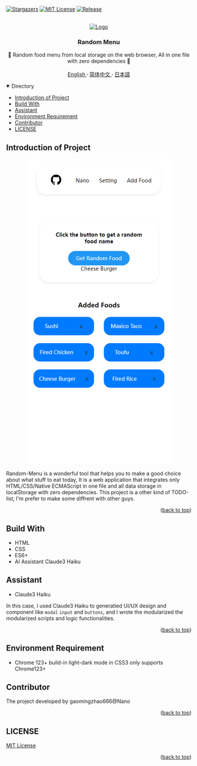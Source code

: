<a name="readme-top"></a>

[![Stargazers][stars-shield]][stars-url]
[![MIT License][license-shield]][license-url]
[![Release][release-shield]][release-url]

<!-- PROJECT LOGO -->
<br />
<div align="center">
  <a href="https://github.com/gaomingzhao666/random-menu-app">
    <img src="https://encrypted-tbn0.gstatic.com/images?q=tbn:ANd9GcQIQyBAyKHGrtZKOQZDFD--xh2tWrlBiCjvnQ&s" alt="Logo" width="100" height="100">
  </a>

  <h3 align="center">Random Menu</h3>

  <p align="center">
    🍔 Random food menu from local storage on the web browser, All in one file with zero dependencies 🍔
    <br />
    <br />
    <a href="https://github.com/gaomingzhao666/random-menu-app/blob/master/README.md"> English </a>
     <strong> · </strong>
    <a href="https://github.com/gaomingzhao666/random-menu-app/blob/master/README-CN.md"> 简体中文 </a>
     <strong> · </strong>
    <a href="https://github.com/gaomingzhao666/random-menu-app/blob/master/README-JP.md"> 日本語 </a>
  </p>
</div>

<!-- TABLE OF CONTENTS -->
<details open>
  <summary>Directory</summary>
  <ul>
    <li><a href="#introduction-of-project">Introduction of Project</a> </li>
    <li><a href="#build-with">Build With</a></li>
    <li><a href="#assistant">Assistant</a></li>
    <li><a href="#environment-requirement">Environment Requirement</a></li>
    <li><a href="#contributor">Contributor</a></li>
    <li><a href="#license">LICENSE</a></li>
  </ul>
</details>

<!-- ABOUT THE PROJECT -->

## Introduction of Project

<!-- PROJECT SCREENSHOT -->

<p align="center">
    <img src="/screenshot/index.png">
</p>

Random-Menu is a wonderful tool that helps you to make a good choice about what stuff to eat today, It is a web application that integrates only HTML/CSS/Native ECMAScript in one file and all data storage in localStorage with zero dependencies.
This project is a other kind of TODO-list, I'm prefer to make some diffrent with other guys. 

<p align="right"> (<a href="#readme-top">back to top</a>)</p>

## Build With

- HTML
- CSS
- ES6+
- AI Assistant Claude3 Haiku

## Assistant

- Claude3 Haiku

In this case, I used Claude3 Haiku to generatied UI/UX design and component like `modal` `input` and `buttons`, and I wrote the modularized the modularized scripts and logic functionalities.

<p align="right">(<a href="#readme-top">back to top</a>)</p>

<!-- GETTING STARTED -->

## Environment Requirement

- Chrome 123+
  build-in light-dark mode in CSS3 only supports Chrome123+

## Contributor

The project developed by gaomingzhao666@Nano

<p align="right">(<a href="#readme-top">back to top</a>)</p>

<!-- LICENSE -->

## LICENSE

[MIT License](https://github.com/gaomingzhao666/Random-menu-app/blob/main/LICENSE)

<p align="right">(<a href="#readme-top">back to top</a>)</p>

[stars-shield]: https://img.shields.io/github/stars/gaomingzhao666/random-menu-app?style=for-the-badge
[stars-url]: https://github.com/gaomingzhao666/random-menu-app/stargazers
[license-shield]: https://img.shields.io/badge/license-MIT-green?style=for-the-badge
[license-url]: https://github.com/gaomingzhao666/random-menu-app/blob/main/LICENSE
[release-shield]: https://img.shields.io/github/v/release/gaomingzhao666/random-menu-app?style=for-the-badge
[release-url]: https://github.com/gaomingzhao666/random-menu-app/releases/tag
